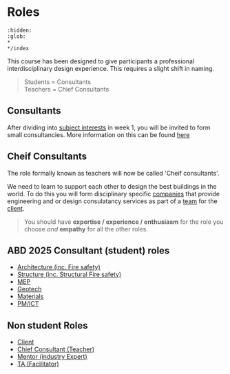 # Roles
```{toctree}
:hidden:
:glob:
*
*/index
```
This course has been designed to give participants a professional interdisciplinary design experience. This requires a slight shift in naming.
> Students = Consultants<br>
> Teachers = Chief Consultants


## Consultants
After dividing into [subject interests](../Subjects) in week 1, you will be invited to form small consultancies. More information on this can be found [here](Companies)


## Cheif Consultants
The role formally known as teachers will now be called 'Cheif consultants'.

We need to learn to support each other to design the best buildings in the world. To do this you will form disciplinary specific [companies](Company.md) that provide engineering and or design consulatancy services as part of a [team](Team.md) for the [client](Client.md).

> You should have **expertise / experience / enthusiasm** for the role you choose *and* **empathy** for all the other roles. 

## ABD 2025 Consultant (student) roles
* [Architecture (inc. Fire safety)](Architecture)
* [Structure  (inc. Structural Fire safety)](Structure)
* [MEP](MEP)
* [Geotech](Geotech)
* [Materials](Materials)
* [PM/ICT](PM-ICT)

## Non student Roles
* [Client](Client.md)
* [Chief Consultant (Teacher)](Teacher.md)
* [Mentor (industry Expert)](Mentor.md)
* [TA (Facilitator)](TA.md)

<!-- 2025 

arch
 space allocation
 facade design
 building form
mep
 comfort and energt use
structure
 structural safety
materials
 guidance on materials to other subjects
 dgnb lite reporting
pm
 costs
 schedule
 it/ bio confirmance


--->
